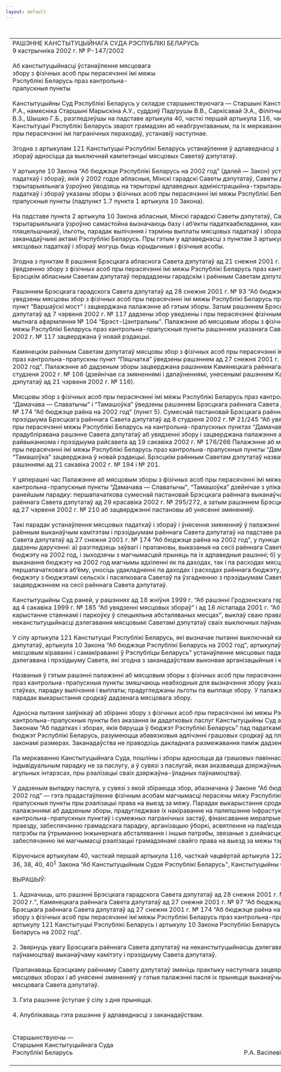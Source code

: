 ```yaml
---
layout: default
---
```


<div style="margin: 0px auto; width: 1000px;">

<div id="flag">

 

</div>

<div id="fixedWidth">

<div id="body">

<div id="columnSpanned">

<div id="content" style="margin: 10px">

<table>
<colgroup>
<col style="width: 100%" />
</colgroup>
<tbody>
<tr class="odd">
<td><div data-align="center" style="text-transform: uppercase;">
Рашэнне Канстытуцыйнага Суда Рэспублікі Беларусь
</div>
<div data-align="center">
9 кастрычніка 2002 г. № Р-147/2002
</div>
<div data-align="left" style="width: 400px; margin-top: 20px; margin-bottom: 20px;">
Аб канстытуцыйнасці ўстанаўлення мясцовага збору з фізічных асоб пры перасячэнні імі мяжы Рэспублікі Беларусь праз кантрольна-прапускныя пункты
</div>
<div data-align="justify">
Канстытуцыйны Суд Рэспублікі Беларусь у складзе старшынствуючага — Старшыні Канстытуцыйнага Суда Васілевіча Р.А., намесніка Старшыні Марыскіна А.У., суддзяў Падгрушы В.В., Саркісавай Э.А., Філіпчык Р.I., Цікавенкі А.Г., Шукліна В.З., Шышко Г.Б., разгледзеўшы на падставе артыкула 40, часткі першай артыкула 116, часткі чацвёртай артыкула 122 Канстытуцыі Рэспублікі Беларусь зварот грамадзян аб неабгрунтаваным, па іх меркаванню, збіранні мясцовага збору пры перасячэнні імі пагранічных пераходаў, устанавіў наступнае.
</div>
<div data-align="justify">
 
</div>
<div data-align="justify">
Згодна з артыкулам 121 Канстытуцыі Рэспублікі Беларусь устанаўленне ў адпаведнасці з законам мясцовых падаткаў і збораў адносіцца да выключнай кампетэнцыі мясцовых Саветаў дэпутатаў.
</div>
<div data-align="justify">
 
</div>
<div data-align="justify">
У артыкуле 10 Закона “Аб бюджэце Рэспублікі Беларусь на 2002 год” (далей — Закон) устаноўлены пералік мясцовых падаткаў і збораў, якія ў 2002 годзе абласныя, Мінскі гарадскі Саветы дэпутатаў, Саветы дэпутатаў базавага тэрытарыяльнага ўзроўню ўводзяць на тэрыторыі адпаведных адміністрацыйна-тэрытарыяльных адзінак. У ліку такіх падаткаў і збораў указаны зборы з фізічных асоб пры перасячэнні імі мяжы Рэспублікі Беларусь праз кантрольна-прапускныя пункты (падпункт 1.7 пункта 1 артыкула 10 Закона).
</div>
<div data-align="justify">
 
</div>
<div data-align="justify">
На падставе пункта 2 артыкула 10 Закона абласныя, Мінскі гарадскі Саветы дэпутатаў, Саветы дэпутатаў базавага тэрытарыяльнага ўзроўню самастойна вызначаюць базу і аб’екты падаткаабкладання, канкрэтныя размеры ставак, плацельшчыкаў, ільготы, парадак вылічэння і тэрміны выплаты мясцовых падаткаў і збораў, калі іншае не ўстаноўлена заканадаўчымі актамі Рэспублікі Беларусь. Пры гэтым у адпаведнасці з пунктам 3 артыкула 10 Закона плацельшчыкамі мясцовых падаткаў і збораў могуць быць юрыдычныя і фізічныя асобы.
</div>
<div data-align="justify">
 
</div>
<div data-align="justify">
Згодна з пунктам 8 рашэння Брэсцкага абласнога Савета дэпутатаў ад 21 снежня 2001 г. № 94 паўнамоцтвы па ўвядзенню збору з фізічных асоб пры перасячэнні імі мяжы Рэспублікі Беларусь праз кантрольна-прапускныя пункты Брэсцкім абласным Саветам дэпутатаў перададзены гарадскім і раённым Саветам дэпутатаў.
</div>
<div data-align="justify">
 
</div>
<div data-align="justify">
Рашэннем Брэсцкага гарадскога Савета дэпутатаў ад 28 снежня 2001 г. № 93 “Аб бюджэце г. Брэста на 2002 г.” уведзены мясцовы збор з фізічных асоб пры перасячэнні імі мяжы Рэспублікі Беларусь праз кантрольна-прапускны пункт “Варшаўскі мост” і зацверджана палажэнне аб гэтым зборы. Затым рашэннем Брэсцкага гарадскога Савета дэпутатаў ад 7 чэрвеня 2002 г. № 117 дадзены збор уведзены і пры перасячэнні фізічнымі асобамі мяжы праз пункт мытнага афармлення № 104 “Брэст-Цэнтральны”. Палажэнне аб мясцовым зборы з фізічных асоб пры перасячэнні імі мяжы Рэспублікі Беларусь праз кантрольна-прапускныя пункты рашэннем указанага Савета дэпутатаў ад 7 чэрвеня 2002 г. № 117 зацверджана ў новай рэдакцыі.
</div>
<div data-align="justify">
 
</div>
<div data-align="justify">
Камянецкім раённым Саветам дэпутатаў мясцовы збор з фізічных асоб пры перасячэнні імі мяжы Рэспублікі Беларусь праз кантрольна-прапускны пункт “Пяшчатка” ўведзены рашэннем ад 27 снежня 2001 г. № 97 “Аб бюджэце раёна на 2002 год”. Палажэнне аб дадзеным зборы зацверджана рашэннем Камянецкага раённага Савета дэпутатаў ад 29 студзеня 2002 г. № 106 (дзейнічае са змяненнямі і дапаўненнямі, унесенымі рашэннем Камянецкага раённага Савета дэпутатаў ад 21 чэрвеня 2002 г. № 116).
</div>
<div data-align="justify">
 
</div>
<div data-align="justify">
Мясцовы збор з фізічных асоб пры перасячэнні імі мяжы Рэспублікі Беларусь праз кантрольна-прапускныя пункты “Дамачава — Славатычы” і “Тамашоўка” ўведзены рашэннем Брэсцкага раённага Савета дэпутатаў ад 27 снежня 2001 г. № 174 “Аб бюджэце раёна на 2002 год” (пункт 5). Сумеснай пастановай Брэсцкага раённага выканаўчага камітэта і прэзідыума Брэсцкага раённага Савета дэпутатаў ад 8 студзеня 2002 г. № 21/245 “Аб увядзенні збору з фізічных асоб пры перасячэнні мяжы Рэспублікі Беларусь на кантрольна-прапускных пунктах “Дамачава — Славатычы”, “Тамашоўка” прадубліравана рашэнне Савета дэпутатаў аб увядзенні збору і зацверджана палажэнне аб ім. Пастановай райвыканкома і прэзідыума райсавета ад 19 сакавіка 2002 г. № 176/266 Палажэнне аб мясцовым зборы з фізічных асоб пры перасячэнні імі мяжы Рэспублікі Беларусь праз кантрольна-прапускныя пункты “Дамачава — Славатычы”, “Тамашоўка” зацверджана ў новай рэдакцыі. Брэсцкім раённым Саветам дэпутатаў названыя пастановы зацверджаны рашэннямі ад 21 сакавіка 2002 г. № 194 і № 201.
</div>
<div data-align="justify">
 
</div>
<div data-align="justify">
У цяперашні час Палажэнне аб мясцовым зборы з фізічных асоб пры перасячэнні імі мяжы Рэспублікі Беларусь праз кантрольна-прапускныя пункты “Дамачава — Славатычы”, “Тамашоўка” дзейнічае з улікам змяненняў, якія ўнесены ў ранейшым парадку: першапачаткова сумеснай пастановай Брэсцкага раённага выканаўчага камітэта і прэзідыума раённага Савета дэпутатаў ад 29 красавіка 2002 г. № 295/272, а затым рашэннем Брэсцкага раённага Савета дэпутатаў ад 27 чэрвеня 2002 г. № 210 аб зацвярджэнні пастановы аб унясенні змяненняў.
</div>
<div data-align="justify">
 
</div>
<div data-align="justify">
Такі парадак устанаўлення мясцовых падаткаў і збораў і ўнясення змяненняў ў палажэнні аб іх прымяняўся Брэсцкім раённым выканаўчым камітэтам і прэзідыумам раённага Савета дэпутатаў на падставе рашэння Брэсцкага раённага Савета дэпутатаў ад 27 снежня 2001 г. № 174 “Аб бюджэце раёна на 2002 год”, у пункце 16 якога райвыканкому дадзены даручэнні: а) разгледзець заўвагі і прапановы, выказаныя на сесіі раённага Савета дэпутатаў пры абмеркаванні бюджэту на 2002 год, і зыходзячы з магчымасцей прыняць па іх адпаведныя рашэнні; б) улічваючы, што ў працэсе выканання бюджэту на 2002 год магчымы адхіленні як па даходах, так і па расходах мясцовых бюджэтаў ад іх першапачатковага аб’ёму, уносіць удакладненні па даходах і расходах раённага бюджэту, узаемных разліках раённага бюджэту з бюджэтамі сельскіх і пасялковага Саветаў па ўзгадненню з прэзідыумам Савета дэпутатаў і наступным зацвярджэннем на сесіі раённага Савета дэпутатаў.
</div>
<div data-align="justify">
 
</div>
<div data-align="justify">
Канстытуцыйны Суд раней, у рашэннях ад 18 жніўня 1999 г. “Аб рашэнні Гродзенскага гарадскога выканаўчага камітэта ад 4 сакавіка 1999 г. № 185 “Аб увядзенні мясцовых збораў” і ад 16 лістапада 2001 г. “Аб мясцовым зборы за карыстанне стаянкамі і паркоўку ў спецыяльна абсталяваных месцах”, выклаў сваю прававую пазіцыю аб неканстытуцыйнасці дэлегавання мясцовымі Саветамі дэпутатаў сваіх выключных паўнамоцтваў выканаўчым камітэтам.
</div>
<div data-align="justify">
 
</div>
<div data-align="justify">
У сілу артыкула 121 Канстытуцыі Рэспублікі Беларусь, які вызначае пытанні выключнай кампетэнцыі мясцовых Саветаў дэпутатаў, артыкула 10 Закона “Аб бюджэце Рэспублікі Беларусь на 2002 год”, артыкулаў 14, 16, 19, 25 Закона “Аб мясцовым кіраванні і самакіраванні ў Рэспубліцы Беларусь” устанаўленне мясцовых падаткаў і збораў не можа быць дэлегавана і прэзідыуму Савета, які згодна з заканадаўствам выконвае арганізацыйныя і каардынуючыя функцыі.
</div>
<div data-align="justify">
 
</div>
<div data-align="justify">
Названыя ў гэтым рашэнні палажэнні аб мясцовым зборы з фізічных асоб пры перасячэнні імі мяжы Рэспублікі Беларусь праз кантрольна-прапускныя пункты змяшчаюць неабходныя для вызначэння збору ўказанні аб яго плацельшчыках, стаўках, парадку вылічэння і выплаты; прадугледжаны льготы па выплаце збору. У палажэннях устаноўлены таксама парадак выкарыстання сродкаў дадзенага мясцовага збору.
</div>
<div data-align="justify">
 
</div>
<div data-align="justify">
Адносна пытання заяўнікаў аб збіранні збору з фізічных асоб пры перасячэнні імі мяжы Рэспублікі Беларусь праз кантрольна-прапускныя пункты без аказання ім дадатковых паслуг Канстытуцыйны Суд адзначае, што ў адпаведнасці з Законам “Аб падатках і зборах, якія бяруцца ў бюджэт Рэспублікі Беларусь” пад падаткамі і зборамі, якія бяруцца ў бюджэт Рэспублікі Беларусь, разумеюцца абавязковыя адлічэнні грашовых сродкаў ад плацельшчыкаў у вызначаных законамі размерах. Заканадаўства не праводзіць дакладнага размежавання паміж дадзенымі паняццямі.
</div>
<div data-align="justify">
 
</div>
<div data-align="justify">
Па меркаванню Канстытуцыйнага Суда, пошліны і зборы адносяцца да грашовых павіннасцей, якія бяруцца ў індывідуальным парадку не за паслугу, а ў сувязі з паслугай, якая аказваецца дзяржаўным органам, што дзейнічае ў агульных інтарэсах, пры рэалізацыі сваіх дзяржаўна-ўладных паўнамоцтваў.
</div>
<div data-align="justify">
 
</div>
<div data-align="justify">
У дадзеным выпадку паслуга, у сувязі з якой збіраецца збор, абазначана ў Законе “Аб бюджэце Рэспублікі Беларусь на 2002 год” — гэта прадастаўленне фізічным асобам магчымасці перасячы мяжу Рэспублікі Беларусь праз кантрольна-прапускныя пункты пры рэалізацыі права на выезд за мяжу. Парадак выкарыстання сродкаў збору, устаноўлены палажэннямі аб дадзеным зборы, прадугледжвае іх накіраванне на паляпшэнне інфрастуктуры і добраўпарадкаванне кантрольна-прапускных пунктаў і сумежных пагранічных застаў, фінансаванне мерапрыемстваў па рэгуляванню праезду, забеспячэнню грамадскага парадку, арганізацыю ўборкі, асвятлення на пад’ездах да пагранпераходаў, на патрэбы па ўтрыманню інжынернага абсталявання і іншыя патрэбы, звязаныя з дзейнасцю дзяржаўных органаў па забеспячэнню імі магчымасці рэалізацыі грамадзянамі свайго права на выезд за межы тэрыторыі Рэспублікі Беларусь.
</div>
<div data-align="justify">
 
</div>
<div data-align="justify">
Кіруючыся артыкулам 40, часткай першай артыкула 116, часткай чацвёртай артыкула 122 Канстытуцыі, артыкуламі 7, 36, 38, 40, 40<sup>1</sup> Закона “Аб Канстытуцыйным Судзе Рэспублікі Беларусь”, Канстытуцыйны Суд
</div>
<div data-align="justify">
 
</div>
<div data-align="center">
ВЫРАШЫЎ:
</div>
<div>
 
</div>
<div data-align="justify">
1. Адзначыць, што рашэнні Брэсцкага гарадскога Савета дэпутатаў ад 28 снежня 2001 г. № 93 “Аб бюджэце г. Брэста на 2002 г.”, Камянецкага раённага Савета дэпутатаў ад 27 снежня 2001 г. № 97 “Аб бюджэце раёна на 2002 год”, Брэсцкага раённага Савета дэпутатаў ад 27 снежня 2001 г. № 174 “Аб бюджэце раёна на 2002 год” у частцы ўвядзення збору з фізічных асоб пры перасячэнні імі мяжы Рэспублікі Беларусь праз кантрольна-прапускныя пункты адпавядаюць артыкулу 121 Канстытуцыі Рэспублікі Беларусь і артыкулу 10 Закона Рэспублікі Беларусь “Аб бюджэце Рэспублікі Беларусь на 2002 год”.
</div>
<div data-align="justify">
 
</div>
<div data-align="justify">
2. Звярнуць увагу Брэсцкага раённага Савета дэпутатаў на неканстытуцыйнасць дэлегавання сваіх выключных паўнамоцтваў выканаўчаму камітэту і прэзідыуму Савета дэпутатаў.
</div>
<div data-align="justify">
 
</div>
<div data-align="justify">
Прапанаваць Брэсцкаму раённаму Савету дэпутатаў змяніць практыку наступнага зацвярджэння палажэнняў аб мясцовых зборах і аб унясенні змяненняў у гэтыя палажэнні пасля іх прыняцця выканаўчым камітэтам і прэзідыумам мясцовага Савета дэпутатаў.
</div>
<div data-align="justify">
 
</div>
<div data-align="justify">
3. Гэта рашэнне ўступае ў сілу з дня прыняцця.
</div>
<div data-align="justify">
 
</div>
<div data-align="justify">
4. Апублікаваць гэта рашэнне ў адпаведнасці з заканадаўствам.
</div>
<div>
 
</div>
<div>
 
</div>
<div>
Старшынствуючы —
</div>
<div>
Старшыня Канстытуцыйнага Суда
</div>
<div>
Рэспублікі Беларусь <span>                                                                                                         Р.А. Васілевіч</span>
</div>
<div>
<strong> </strong>
</div></td>
</tr>
</tbody>
</table>

</div>

<div class="terminator">

 

</div>

</div>

</div>

</div>

</div>
